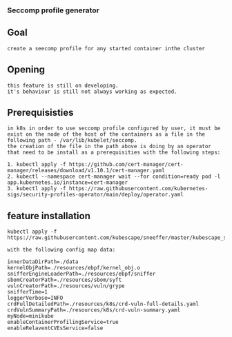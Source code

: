 ### Seccomp profile generator 

## Goal
    create a seecomp profile for any started container inthe cluster

## Opening
    this feature is still on developing.
    it's behaviour is still not always working as expected.

## Prerequisisties
    in k8s in order to use seccomp profile configured by user, it must be exist on the node of the host of the containers as a file in the following path - /var/lib/kubelet/seccomp.
    the creation of the file in the path above is doing by an operator that need to be install as a prerequisities with the following steps:

    1. kubectl apply -f https://github.com/cert-manager/cert-manager/releases/download/v1.10.1/cert-manager.yaml 
    2. kubectl --namespace cert-manager wait --for condition=ready pod -l app.kubernetes.io/instance=cert-manager
    3. kubectl apply -f https://raw.githubusercontent.com/kubernetes-sigs/security-profiles-operator/main/deploy/operator.yaml

## feature installation 
    kubectl apply -f https://raw.githubusercontent.com/kubescape/sneeffer/master/kubescape_sneeffer_Daemonset_seccomp_profile_and_relevent_CVEs.yaml

    with the following config map data:

    innerDataDirPath=./data
    kernelObjPath=./resources/ebpf/kernel_obj.o
    snifferEngineLoaderPath=./resources/ebpf/sniffer
    sbomCreatorPath=./resources/sbom/syft
    vulnCreatorPath=./resources/vuln/grype
    snifferTime=1
    loggerVerbose=INFO
    crdFullDetailedPath=./resources/k8s/crd-vuln-full-details.yaml
    crdVulnSummaryPath=./resources/k8s/crd-vuln-summary.yaml
    myNode=minikube
    enableContainerProfilingService=true
    enableRelaventCVEsService=false
    
